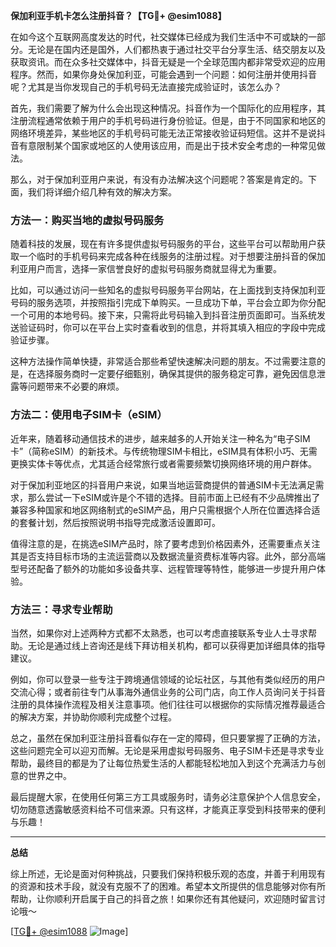**保加利亚手机卡怎么注册抖音？【TG💪+ @esim1088】**

在如今这个互联网高度发达的时代，社交媒体已经成为我们生活中不可或缺的一部分。无论是在国内还是国外，人们都热衷于通过社交平台分享生活、结交朋友以及获取资讯。而在众多社交媒体中，抖音无疑是一个全球范围内都非常受欢迎的应用程序。然而，如果你身处保加利亚，可能会遇到一个问题：如何注册并使用抖音呢？尤其是当你发现自己的手机号码无法直接完成验证时，该怎么办？

首先，我们需要了解为什么会出现这种情况。抖音作为一个国际化的应用程序，其注册流程通常依赖于用户的手机号码进行身份验证。但是，由于不同国家和地区的网络环境差异，某些地区的手机号码可能无法正常接收验证码短信。这并不是说抖音有意限制某个国家或地区的人使用该应用，而是出于技术安全考虑的一种常见做法。

那么，对于保加利亚用户来说，有没有办法解决这个问题呢？答案是肯定的。下面，我们将详细介绍几种有效的解决方案。

### 方法一：购买当地的虚拟号码服务

随着科技的发展，现在有许多提供虚拟号码服务的平台，这些平台可以帮助用户获取一个临时的手机号码来完成各种在线服务的注册过程。对于想要注册抖音的保加利亚用户而言，选择一家信誉良好的虚拟号码服务商就显得尤为重要。

比如，可以通过访问一些知名的虚拟号码服务平台网站，在上面找到支持保加利亚号码的服务选项，并按照指引完成下单购买。一旦成功下单，平台会立即为你分配一个可用的本地号码。接下来，只需将此号码输入到抖音注册页面即可。当系统发送验证码时，你可以在平台上实时查看收到的信息，并将其填入相应的字段中完成验证步骤。

这种方法操作简单快捷，非常适合那些希望快速解决问题的朋友。不过需要注意的是，在选择服务商时一定要仔细甄别，确保其提供的服务稳定可靠，避免因信息泄露等问题带来不必要的麻烦。

### 方法二：使用电子SIM卡（eSIM）

近年来，随着移动通信技术的进步，越来越多的人开始关注一种名为“电子SIM卡”（简称eSIM）的新技术。与传统物理SIM卡相比，eSIM具有体积小巧、无需更换实体卡等优点，尤其适合经常旅行或者需要频繁切换网络环境的用户群体。

对于保加利亚地区的抖音用户来说，如果当地运营商提供的普通SIM卡无法满足需求，那么尝试一下eSIM或许是个不错的选择。目前市面上已经有不少品牌推出了兼容多种国家和地区网络制式的eSIM产品，用户只需根据个人所在位置选择合适的套餐计划，然后按照说明书指导完成激活设置即可。

值得注意的是，在挑选eSIM产品时，除了要考虑到价格因素外，还需要重点关注其是否支持目标市场的主流运营商以及数据流量资费标准等内容。此外，部分高端型号还配备了额外的功能如多设备共享、远程管理等特性，能够进一步提升用户体验。

### 方法三：寻求专业帮助

当然，如果你对上述两种方式都不太熟悉，也可以考虑直接联系专业人士寻求帮助。无论是通过线上咨询还是线下拜访相关机构，都可以获得更加详细具体的指导建议。

例如，你可以登录一些专注于跨境通信领域的论坛社区，与其他有类似经历的用户交流心得；或者前往专门从事海外通信业务的公司门店，向工作人员询问关于抖音注册的具体操作流程及相关注意事项。他们往往可以根据你的实际情况推荐最适合的解决方案，并协助你顺利完成整个过程。

总之，虽然在保加利亚注册抖音看似存在一定的障碍，但只要掌握了正确的方法，这些问题完全可以迎刃而解。无论是采用虚拟号码服务、电子SIM卡还是寻求专业帮助，最终目的都是为了让每位热爱生活的人都能轻松地加入到这个充满活力与创意的世界之中。

最后提醒大家，在使用任何第三方工具或服务时，请务必注意保护个人信息安全，切勿随意透露敏感资料给不可信来源。只有这样，才能真正享受到科技带来的便利与乐趣！

---

**总结**

综上所述，无论是面对何种挑战，只要我们保持积极乐观的态度，并善于利用现有的资源和技术手段，就没有克服不了的困难。希望本文所提供的信息能够对你有所帮助，让你顺利开启属于自己的抖音之旅！如果你还有其他疑问，欢迎随时留言讨论哦～ 

[[TG💪+ @esim1088](https://t.me/s/esim1088) ![Image](https://i.postimg.cc/4NQfJmqS/Snipaste-2025-05-13-00-14-12.png)]